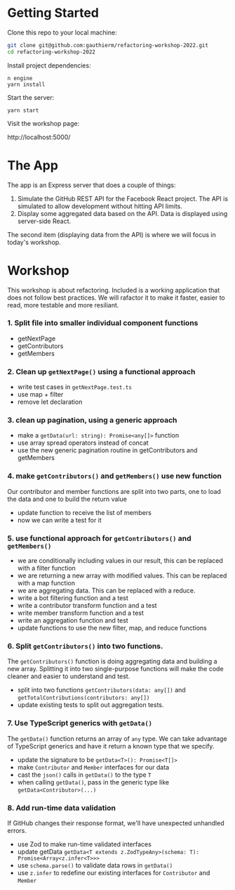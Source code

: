 # Getting Started

Clone this repo to your local machine:

```sh
git clone git@github.com:gauthierm/refactoring-workshop-2022.git
cd refactoring-workshop-2022
```

Install project dependencies:

```
n engine
yarn install
```

Start the server:

```
yarn start
```

Visit the workshop page:

http://localhost:5000/

# The App

The app is an Express server that does a couple of things:

1. Simulate the GitHub REST API for the Facebook React project. The API is simulated to allow development without hitting API limits.
2. Display some aggregated data based on the API. Data is displayed using server-side React.

The second item (displaying data from the API) is where we will focus in today's workshop.

# Workshop

This workshop is about refactoring. Included is a working application that does not follow best practices. We will rafactor it to make it faster, easier to read, more testable and more resiliant.

### 1. Split file into smaller individual component functions

- getNextPage
- getContributors
- getMembers

### 2. Clean up `getNextPage()` using a functional approach

- write test cases in `getNextPage.test.ts`
- use map + filter
- remove let declaration

### 3. clean up pagination, using a generic approach

- make a `getData(url: string): Promise<any[]>` function
- use array spread operators instead of concat
- use the new generic pagination routine in getContributors and getMembers

### 4. make `getContributors()` and `getMembers()` use new function

Our contributor and member functions are split into two parts, one to load the data and one to build the return value

- update function to receive the list of members
- now we can write a test for it

### 5. use functional approach for `getContributors()` and `getMembers()`

- we are conditionally including values in our result, this can be replaced with a filter function
- we are returning a new array with modified values. This can be replaced with a map function
- we are aggregating data. This can be replaced with a reduce.
- write a bot filtering function and a test
- write a contributor transform function and a test
- write member transform function and a test
- write an aggregation function and test
- update functions to use the new filter, map, and reduce functions

### 6. Split `getContributors()` into two functions.

The `getContributors()` function is doing aggregating data and building a new array. Splitting it into two single-purpose functions will make the code cleaner and easier to understand and test.

- split into two functions `getContributors(data: any[])` and `getTotalContributions(contributors: any[])`
- update existing tests to split out aggregation tests.

### 7. Use TypeScript generics with `getData()`

The `getData()` function returns an array of `any` type. We can take advantage of TypeScript generics and have it return a known type that we specify.

- update the signature to be `getData<T>(): Promise<T[]>`
- make `Contributor` and `Member` interfaces for our data
- cast the `json()` calls in `getData()` to the type `T`
- when calling `getData()`, pass in the generic type like `getData<Contributor>(...)`

### 8. Add run-time data validation

If GitHub changes their response format, we'll have unexpected unhandled errors.

- use Zod to make run-time validated interfaces
- update getData `getData<T extends z.ZodTypeAny>(schema: T): Promise<Array<z.infer<T>>>`
- use `schema.parse()` to validate data rows in `getData()`
- use `z.infer` to redefine our existing interfaces for `Contributor` and `Member`
